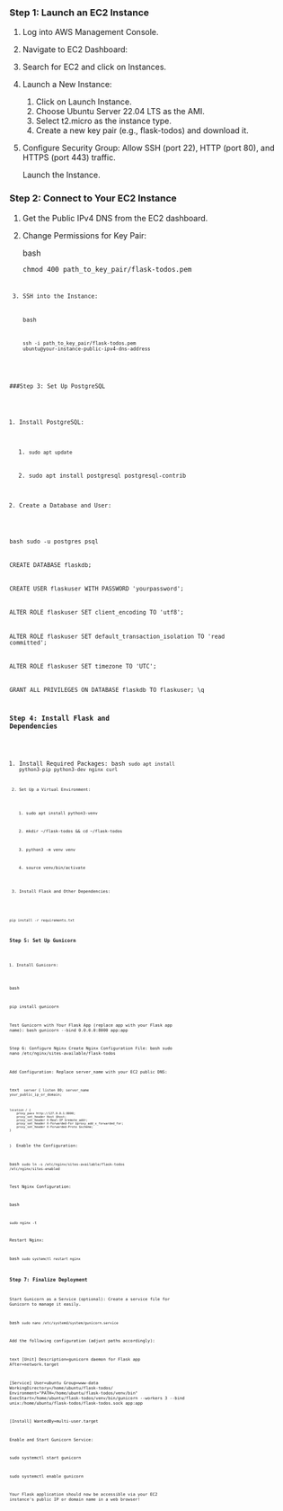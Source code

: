 
### Step 1: Launch an EC2 Instance

1. Log into AWS Management Console.
2. Navigate to EC2 Dashboard:

3. Search for EC2 and click on Instances.

4. Launch a New Instance:

    1. Click on Launch Instance.
    2.  Choose Ubuntu Server 22.04 LTS as the AMI.
    3. Select t2.micro as the instance type.
    4. Create a new key pair (e.g., flask-todos) and download it.

5. Configure Security Group:
    Allow SSH (port 22), HTTP (port 80), and HTTPS (port 443) traffic.

    Launch the Instance.

### Step 2: Connect to Your EC2 Instance

1. Get the Public IPv4 DNS from the EC2 dashboard.

2. Change Permissions for Key Pair:

    bash

    <code>chmod 400 path_to_key_pair/flask-todos.pem<code>

3. SSH into the Instance:

    bash

    <code>ssh -i path_to_key_pair/flask-todos.pem ubuntu@your-instance-public-ipv4-dns-address</code>


###Step 3: Set Up PostgreSQL
1. Install PostgreSQL:
    1. <code>sudo apt update</code>

    2. sudo apt install postgresql postgresql-contrib


2. Create a Database and User:

bash
sudo -u postgres psql

CREATE DATABASE flaskdb;

CREATE USER flaskuser WITH PASSWORD 'yourpassword';

ALTER ROLE flaskuser SET client_encoding TO 'utf8';

ALTER ROLE flaskuser SET default_transaction_isolation TO 'read committed';

ALTER ROLE flaskuser SET timezone TO 'UTC';

GRANT ALL PRIVILEGES ON DATABASE flaskdb TO flaskuser;
\q



### Step 4: Install Flask and Dependencies

1. Install Required Packages:
    bash
    <code>sudo apt install python3-pip python3-dev nginx curl<code>

2. Set Up a Virtual Environment:
    1. sudo apt install python3-venv

    2. mkdir ~/flask-todos && cd ~/flask-todos

    3. python3 -m venv venv

    4. source venv/bin/activate

3. Install Flask and Other Dependencies:

<code>pip install -r requirements.txt</code>

### Step 5: Set Up Gunicorn
1. Install Gunicorn:

bash

pip install gunicorn

Test Gunicorn with Your Flask App (replace app with your Flask app name):
bash
gunicorn --bind 0.0.0.0:8000 app:app


Step 6: Configure Nginx
Create Nginx Configuration File:
bash
sudo nano /etc/nginx/sites-available/flask-todos

Add Configuration:
Replace server_name with your EC2 public DNS:

text
<code>
server {
    listen 80;
    server_name your_public_ip_or_domain;

    location / {
        proxy_pass http://127.0.0.1:8000;
        proxy_set_header Host $host;
        proxy_set_header X-Real-IP $remote_addr;
        proxy_set_header X-Forwarded-For $proxy_add_x_forwarded_for;
        proxy_set_header X-Forwarded-Proto $scheme;
    }
}
</code>
Enable the Configuration:

bash
<code>sudo ln -s /etc/nginx/sites-available/flask-todos /etc/nginx/sites-enabled</code>

Test Nginx Configuration:

bash

<code>sudo nginx -t</code>

Restart Nginx:

bash
<code>sudo systemctl restart nginx</code>

### Step 7: Finalize Deployment
Start Gunicorn as a Service (optional):
Create a service file for Gunicorn to manage it easily.

bash
<code>sudo nano /etc/systemd/system/gunicorn.service</code>

Add the following configuration (adjust paths accordingly):

text
[Unit]
Description=gunicorn daemon for Flask app
After=network.target

[Service]
User=ubuntu
Group=www-data
WorkingDirectory=/home/ubuntu/flask-todos/
Environment="PATH=/home/ubuntu/flask-todos/venv/bin"
ExecStart=/home/ubuntu/flask-todos/venv/bin/gunicorn --workers 3 --bind unix:/home/ubuntu/flask-todos/flask-todos.sock app:app

[Install]
WantedBy=multi-user.target

Enable and Start Gunicorn Service:

sudo systemctl start gunicorn

sudo systemctl enable gunicorn

Your Flask application should now be accessible via your EC2 instance's public IP or domain name in a web browser!